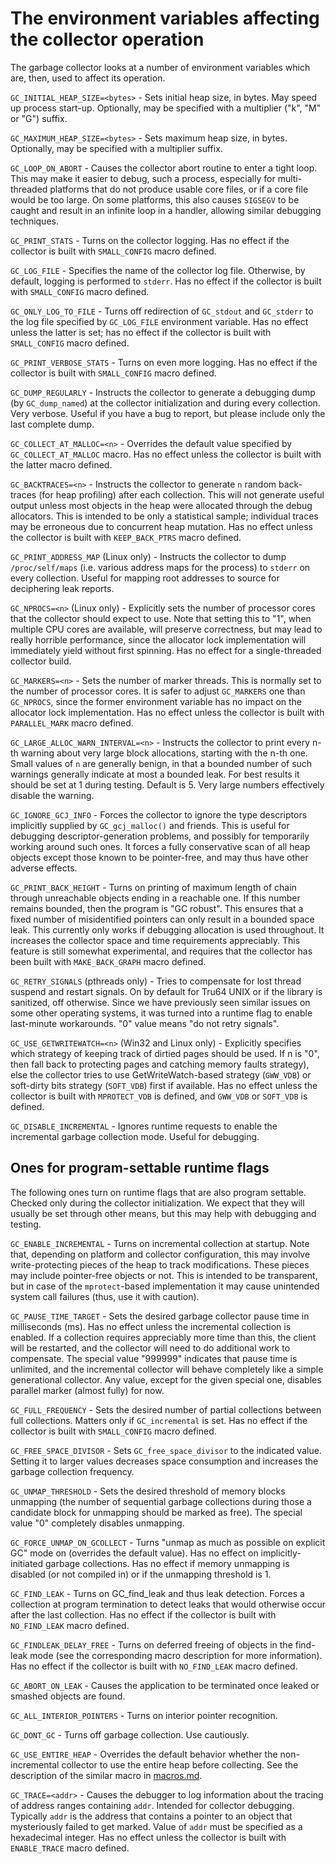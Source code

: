 # The environment variables affecting the collector operation

The garbage collector looks at a number of environment variables which are,
then, used to affect its operation.

`GC_INITIAL_HEAP_SIZE=<bytes>` - Sets initial heap size, in bytes.  May speed
up process start-up.  Optionally, may be specified with a multiplier ("k", "M"
or "G") suffix.

`GC_MAXIMUM_HEAP_SIZE=<bytes>` - Sets maximum heap size, in bytes.
Optionally, may be specified with a multiplier suffix.

`GC_LOOP_ON_ABORT` - Causes the collector abort routine to enter a tight loop.
This may make it easier to debug, such a process, especially for
multi-threaded platforms that do not produce usable core files, or if a core
file would be too large.  On some platforms, this also causes `SIGSEGV` to be
caught and result in an infinite loop in a handler, allowing similar debugging
techniques.

`GC_PRINT_STATS` - Turns on the collector logging.  Has no effect if the
collector is built with `SMALL_CONFIG` macro defined.

`GC_LOG_FILE` - Specifies the name of the collector log file.  Otherwise, by
default, logging is performed to `stderr`.  Has no effect if the collector is
built with `SMALL_CONFIG` macro defined.

`GC_ONLY_LOG_TO_FILE` - Turns off redirection of `GC_stdout` and `GC_stderr`
to the log file specified by `GC_LOG_FILE` environment variable.  Has no
effect unless the latter is set; has no effect if the collector is built with
`SMALL_CONFIG` macro defined.

`GC_PRINT_VERBOSE_STATS` - Turns on even more logging.  Has no effect if the
collector is built with `SMALL_CONFIG` macro defined.

`GC_DUMP_REGULARLY` - Instructs the collector to generate a debugging dump (by
`GC_dump_named`) at the collector initialization and during every collection.
Very verbose.  Useful if you have a bug to report, but please include only the
last complete dump.

`GC_COLLECT_AT_MALLOC=<n>` - Overrides the default value specified by
`GC_COLLECT_AT_MALLOC` macro.  Has no effect unless the collector is built
with the latter macro defined.

`GC_BACKTRACES=<n>` - Instructs the collector to generate `n` random
back-traces (for heap profiling) after each collection.  This will not
generate useful output unless most objects in the heap were allocated through
the debug allocators.  This is intended to be only a statistical sample;
individual traces may be erroneous due to concurrent heap mutation.  Has no
effect unless the collector is built with `KEEP_BACK_PTRS` macro defined.

`GC_PRINT_ADDRESS_MAP` (Linux only) - Instructs the collector to dump
`/proc/self/maps` (i.e. various address maps for the process) to `stderr` on
every collection.  Useful for mapping root addresses to source for deciphering
leak reports.

`GC_NPROCS=<n>` (Linux only) - Explicitly sets the number of processor cores
that the collector should expect to use.  Note that setting this to "1", when
multiple CPU cores are available, will preserve correctness, but may lead to
really horrible performance, since the allocator lock implementation will
immediately yield without first spinning.  Has no effect for a single-threaded
collector build.

`GC_MARKERS=<n>` - Sets the number of marker threads.  This is normally set to
the number of processor cores.  It is safer to adjust `GC_MARKERS` one than
`GC_NPROCS`, since the former environment variable has no impact on the
allocator lock implementation.  Has no effect unless the collector is built
with `PARALLEL_MARK` macro defined.

`GC_LARGE_ALLOC_WARN_INTERVAL=<n>` - Instructs the collector to print every
n-th warning about very large block allocations, starting with the n-th one.
Small values of `n` are generally benign, in that a bounded number of such
warnings generally indicate at most a bounded leak.  For best results it
should be set at 1 during testing.  Default is 5.  Very large numbers
effectively disable the warning.

`GC_IGNORE_GCJ_INFO` - Forces the collector to ignore the type descriptors
implicitly supplied by `GC_gcj_malloc()` and friends.  This is useful for
debugging descriptor-generation problems, and possibly for temporarily working
around such ones.  It forces a fully conservative scan of all heap objects
except those known to be pointer-free, and may thus have other adverse
effects.

`GC_PRINT_BACK_HEIGHT` - Turns on printing of maximum length of chain through
unreachable objects ending in a reachable one.  If this number remains
bounded, then the program is "GC robust".  This ensures that a fixed number
of misidentified pointers can only result in a bounded space leak.  This
currently only works if debugging allocation is used throughout.  It increases
the collector space and time requirements appreciably.  This feature is still
somewhat experimental, and requires that the collector has been built with
`MAKE_BACK_GRAPH` macro defined.

`GC_RETRY_SIGNALS` (pthreads only) - Tries to compensate for lost thread
suspend and restart signals.  On by default for Tru64 UNIX or if the library
is sanitized, off otherwise.  Since we have previously seen similar issues on
some other operating systems, it was turned into a runtime flag to enable
last-minute workarounds.  "0" value means "do not retry signals".

`GC_USE_GETWRITEWATCH=<n>` (Win32 and Linux only) - Explicitly specifies which
strategy of keeping track of dirtied pages should be used.  If n is "0", then
fall back to protecting pages and catching memory faults strategy), else the
collector tries to use GetWriteWatch-based strategy (`GWW_VDB`) or soft-dirty
bits strategy (`SOFT_VDB`) first if available.  Has no effect unless the
collector is built with `MPROTECT_VDB` is defined, and `GWW_VDB` or `SOFT_VDB`
is defined.

`GC_DISABLE_INCREMENTAL` - Ignores runtime requests to enable the incremental
garbage collection mode.  Useful for debugging.


## Ones for program-settable runtime flags

The following ones turn on runtime flags that are also program settable.
Checked only during the collector initialization.  We expect that they will
usually be set through other means, but this may help with debugging and
testing.

`GC_ENABLE_INCREMENTAL` - Turns on incremental collection at startup.  Note
that, depending on platform and collector configuration, this may involve
write-protecting pieces of the heap to track modifications.  These pieces may
include pointer-free objects or not.  This is intended to be transparent, but
in case of the `mprotect`-based implementation it may cause unintended system
call failures (thus, use it with caution).

`GC_PAUSE_TIME_TARGET` - Sets the desired garbage collector pause time in
milliseconds (ms).  Has no effect unless the incremental collection is
enabled.  If a collection requires appreciably more time than this, the client
will be restarted, and the collector will need to do additional work to
compensate.  The special value "999999" indicates that pause time is
unlimited, and the incremental collector will behave completely like a simple
generational collector.  Any value, except for the given special one, disables
parallel marker (almost fully) for now.

`GC_FULL_FREQUENCY` - Sets the desired number of partial collections between
full collections.  Matters only if `GC_incremental` is set.  Has no effect if
the collector is built with `SMALL_CONFIG` macro defined.

`GC_FREE_SPACE_DIVISOR` - Sets `GC_free_space_divisor` to the indicated value.
Setting it to larger values decreases space consumption and increases the
garbage collection frequency.

`GC_UNMAP_THRESHOLD` - Sets the desired threshold of memory blocks unmapping
(the number of sequential garbage collections during those a candidate block
for unmapping should be marked as free).  The special value "0" completely
disables unmapping.

`GC_FORCE_UNMAP_ON_GCOLLECT` - Turns "unmap as much as possible on explicit GC"
mode on (overrides the default value).  Has no effect on implicitly-initiated
garbage collections.  Has no effect if memory unmapping is disabled (or not
compiled in) or if the unmapping threshold is 1.

`GC_FIND_LEAK` - Turns on GC_find_leak and thus leak detection.  Forces a
collection at program termination to detect leaks that would otherwise occur
after the last collection.  Has no effect if the collector is built with
`NO_FIND_LEAK` macro defined.

`GC_FINDLEAK_DELAY_FREE` - Turns on deferred freeing of objects in the
find-leak mode (see the corresponding macro description for more information).
Has no effect if the collector is built with `NO_FIND_LEAK` macro defined.

`GC_ABORT_ON_LEAK` - Causes the application to be terminated once leaked or
smashed objects are found.

`GC_ALL_INTERIOR_POINTERS` - Turns on interior pointer recognition.

`GC_DONT_GC` - Turns off garbage collection.  Use cautiously.

`GC_USE_ENTIRE_HEAP` - Overrides the default behavior whether the
non-incremental collector to use the entire heap before collecting.  See the
description of the similar macro in [macros.md](macros.md).

`GC_TRACE=<addr>` - Causes the debugger to log information about the tracing
of address ranges containing `addr`.  Intended for collector debugging.
Typically `addr` is the address that contains a pointer to an object that
mysteriously failed to get marked.  Value of `addr` must be specified as
a hexadecimal integer.  Has no effect unless the collector is built with
`ENABLE_TRACE` macro defined.
